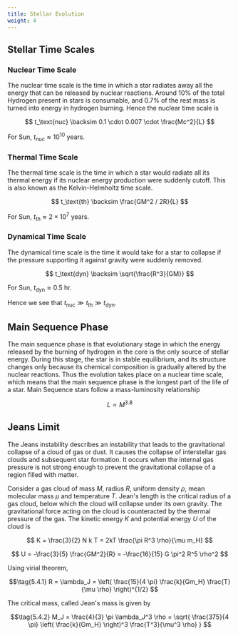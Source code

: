 ```yaml
---
title: Stellar Evolution
weight: 4
---
```


## Stellar Time Scales

### Nuclear Time Scale

The nuclear time scale is the time in which a star radiates away all the energy that can be released by nuclear reactions. Around $10$% of the total Hydrogen present in stars is consumable, and $0.7$% of the rest mass is turned into energy in hydrogen burning. Hence the nuclear time scale is

$$ t_\text{nuc} \backsim 0.1 \cdot 0.007 \cdot \frac{Mc^2}{L} $$

For Sun, $t_\text{nuc} \approx 10^{10}$ years.

### Thermal Time Scale

The thermal time scale is the time in which a star would radiate all its thermal energy if its nuclear energy production were suddenly cutoff. This is also known as the Kelvin-Helmholtz time scale.

$$ t_\text{th} \backsim \frac{GM^2 / 2R}{L} $$

For Sun, $t_\text{th} \approx 2 \times 10^{7}$ years.

### Dynamical Time Scale

The dynamical time scale is the time it would take for a star to collapse if the pressure supporting it against gravity were suddenly removed.

$$ t_\text{dyn} \backsim \sqrt{\frac{R^3}{GM}} $$

For Sun, $t_\text{dyn} \approx 0.5$ hr.

Hence we see that $t_\text{nuc} \gg t_\text{th} \gg t_\text{dyn}$.

## Main Sequence Phase

The main sequence phase is that evolutionary stage in which the energy released by the burning of hydrogen in the core is the only source of stellar energy. During this stage, the star is in stable equilibrium, and its structure changes only because its chemical composition is gradually altered by the nuclear reactions. Thus the evolution takes place on a nuclear time scale, which means that the main sequence phase is the longest part of the life of a star. Main Sequence stars follow a mass-luminosity relationship

$$ L \propto M^{3.8} $$

## Jeans Limit

The Jeans instability describes an instability that leads to the gravitational collapse of a cloud of gas or dust. It causes the collapse of interstellar gas clouds and subsequent star formation. It occurs when the internal gas pressure is not strong enough to prevent the gravitational collapse of a region filled with matter.

Consider a gas cloud of mass $M$, radius $R$, uniform density $\rho$, mean molecular mass $\mu$ and temperature $T$. Jean's length is the critical radius of a gas cloud, below which the cloud will collapse under its own gravity. The gravitational force acting on the cloud is counteracted by the thermal pressure of the gas. The kinetic energy $K$ and potential energy $U$ of the cloud is

$$ K = \frac{3}{2} N k T = 2kT \frac{\pi R^3 \rho}{\mu m_H} $$

$$ U = -\frac{3}{5} \frac{GM^2}{R} = -\frac{16}{15} G \pi^2 R^5 \rho^2 $$

Using virial theorem,

$$\tag{5.4.1} R = \lambda_J = \left( \frac{15}{4 \pi} \frac{k}{Gm_H} \frac{T}{\mu \rho} \right)^{1/2} $$

The critical mass, called Jean's mass is given by

$$\tag{5.4.2} M_J = \frac{4}{3} \pi \lambda_J^3 \rho = \sqrt{ \frac{375}{4 \pi} \left( \frac{k}{Gm_H} \right)^3 \frac{T^3}{\mu^3 \rho} } $$
